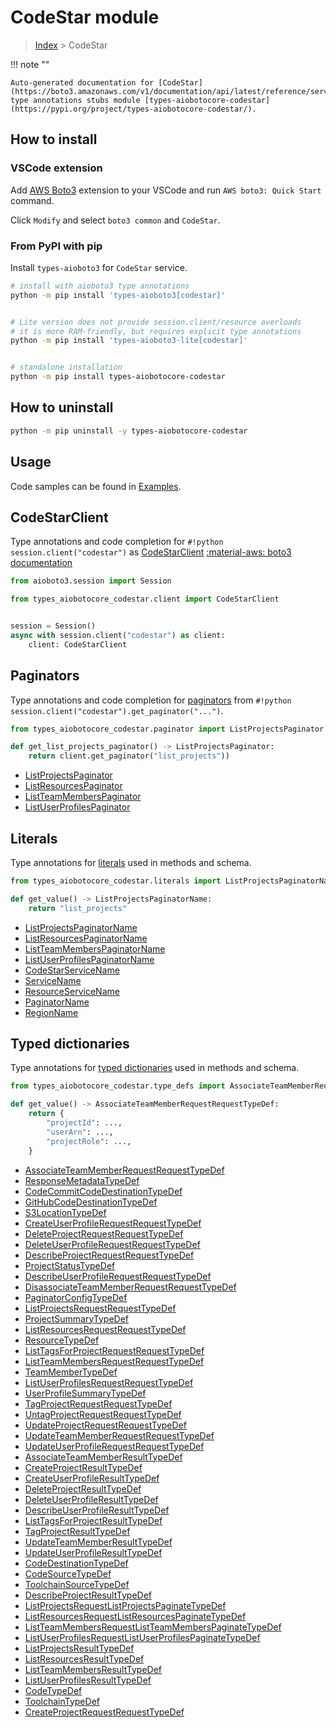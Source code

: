# CodeStar module

> [Index](../README.md) > CodeStar


!!! note ""

    Auto-generated documentation for [CodeStar](https://boto3.amazonaws.com/v1/documentation/api/latest/reference/services/codestar.html#CodeStar)
    type annotations stubs module [types-aiobotocore-codestar](https://pypi.org/project/types-aiobotocore-codestar/).

## How to install

### VSCode extension

Add [AWS Boto3](https://marketplace.visualstudio.com/items?itemName=Boto3typed.boto3-ide)
extension to your VSCode and run `AWS boto3: Quick Start` command.

Click `Modify` and select `boto3 common` and `CodeStar`.

### From PyPI with pip

Install `types-aioboto3` for `CodeStar` service.

```bash
# install with aioboto3 type annotations
python -m pip install 'types-aioboto3[codestar]'


# Lite version does not provide session.client/resource overloads
# it is more RAM-friendly, but requires explicit type annotations
python -m pip install 'types-aioboto3-lite[codestar]'


# standalone installation
python -m pip install types-aiobotocore-codestar
```



## How to uninstall

```bash
python -m pip uninstall -y types-aiobotocore-codestar
```

## Usage

Code samples can be found in [Examples](./usage.md).

## CodeStarClient

Type annotations and code completion for  `#!python session.client("codestar")` as [CodeStarClient](./client.md)
[:material-aws: boto3 documentation](https://boto3.amazonaws.com/v1/documentation/api/latest/reference/services/codestar.html#CodeStar.Client)

```python title="Usage example"
from aioboto3.session import Session

from types_aiobotocore_codestar.client import CodeStarClient


session = Session()
async with session.client("codestar") as client:
    client: CodeStarClient
```


## Paginators

Type annotations and code completion for
[paginators](./paginators.md)
from `#!python session.client("codestar").get_paginator("...")`.

```python title="Usage example"
from types_aiobotocore_codestar.paginator import ListProjectsPaginator

def get_list_projects_paginator() -> ListProjectsPaginator:
    return client.get_paginator("list_projects"))
```

- [ListProjectsPaginator](./paginators.md#listprojectspaginator)
- [ListResourcesPaginator](./paginators.md#listresourcespaginator)
- [ListTeamMembersPaginator](./paginators.md#listteammemberspaginator)
- [ListUserProfilesPaginator](./paginators.md#listuserprofilespaginator)








## Literals

Type annotations for [literals](./literals.md) used in methods and schema.

```python title="Usage example"
from types_aiobotocore_codestar.literals import ListProjectsPaginatorName

def get_value() -> ListProjectsPaginatorName:
    return "list_projects"
```

- [ListProjectsPaginatorName](./literals.md#listprojectspaginatorname)
- [ListResourcesPaginatorName](./literals.md#listresourcespaginatorname)
- [ListTeamMembersPaginatorName](./literals.md#listteammemberspaginatorname)
- [ListUserProfilesPaginatorName](./literals.md#listuserprofilespaginatorname)
- [CodeStarServiceName](./literals.md#codestarservicename)
- [ServiceName](./literals.md#servicename)
- [ResourceServiceName](./literals.md#resourceservicename)
- [PaginatorName](./literals.md#paginatorname)
- [RegionName](./literals.md#regionname)




## Typed dictionaries

Type annotations for [typed dictionaries](./type_defs.md) used in methods and schema.

```python title="Usage example"
from types_aiobotocore_codestar.type_defs import AssociateTeamMemberRequestRequestTypeDef

def get_value() -> AssociateTeamMemberRequestRequestTypeDef:
    return {
        "projectId": ...,
        "userArn": ...,
        "projectRole": ...,
    }
```

- [AssociateTeamMemberRequestRequestTypeDef](./type_defs.md#associateteammemberrequestrequesttypedef)
- [ResponseMetadataTypeDef](./type_defs.md#responsemetadatatypedef)
- [CodeCommitCodeDestinationTypeDef](./type_defs.md#codecommitcodedestinationtypedef)
- [GitHubCodeDestinationTypeDef](./type_defs.md#githubcodedestinationtypedef)
- [S3LocationTypeDef](./type_defs.md#s3locationtypedef)
- [CreateUserProfileRequestRequestTypeDef](./type_defs.md#createuserprofilerequestrequesttypedef)
- [DeleteProjectRequestRequestTypeDef](./type_defs.md#deleteprojectrequestrequesttypedef)
- [DeleteUserProfileRequestRequestTypeDef](./type_defs.md#deleteuserprofilerequestrequesttypedef)
- [DescribeProjectRequestRequestTypeDef](./type_defs.md#describeprojectrequestrequesttypedef)
- [ProjectStatusTypeDef](./type_defs.md#projectstatustypedef)
- [DescribeUserProfileRequestRequestTypeDef](./type_defs.md#describeuserprofilerequestrequesttypedef)
- [DisassociateTeamMemberRequestRequestTypeDef](./type_defs.md#disassociateteammemberrequestrequesttypedef)
- [PaginatorConfigTypeDef](./type_defs.md#paginatorconfigtypedef)
- [ListProjectsRequestRequestTypeDef](./type_defs.md#listprojectsrequestrequesttypedef)
- [ProjectSummaryTypeDef](./type_defs.md#projectsummarytypedef)
- [ListResourcesRequestRequestTypeDef](./type_defs.md#listresourcesrequestrequesttypedef)
- [ResourceTypeDef](./type_defs.md#resourcetypedef)
- [ListTagsForProjectRequestRequestTypeDef](./type_defs.md#listtagsforprojectrequestrequesttypedef)
- [ListTeamMembersRequestRequestTypeDef](./type_defs.md#listteammembersrequestrequesttypedef)
- [TeamMemberTypeDef](./type_defs.md#teammembertypedef)
- [ListUserProfilesRequestRequestTypeDef](./type_defs.md#listuserprofilesrequestrequesttypedef)
- [UserProfileSummaryTypeDef](./type_defs.md#userprofilesummarytypedef)
- [TagProjectRequestRequestTypeDef](./type_defs.md#tagprojectrequestrequesttypedef)
- [UntagProjectRequestRequestTypeDef](./type_defs.md#untagprojectrequestrequesttypedef)
- [UpdateProjectRequestRequestTypeDef](./type_defs.md#updateprojectrequestrequesttypedef)
- [UpdateTeamMemberRequestRequestTypeDef](./type_defs.md#updateteammemberrequestrequesttypedef)
- [UpdateUserProfileRequestRequestTypeDef](./type_defs.md#updateuserprofilerequestrequesttypedef)
- [AssociateTeamMemberResultTypeDef](./type_defs.md#associateteammemberresulttypedef)
- [CreateProjectResultTypeDef](./type_defs.md#createprojectresulttypedef)
- [CreateUserProfileResultTypeDef](./type_defs.md#createuserprofileresulttypedef)
- [DeleteProjectResultTypeDef](./type_defs.md#deleteprojectresulttypedef)
- [DeleteUserProfileResultTypeDef](./type_defs.md#deleteuserprofileresulttypedef)
- [DescribeUserProfileResultTypeDef](./type_defs.md#describeuserprofileresulttypedef)
- [ListTagsForProjectResultTypeDef](./type_defs.md#listtagsforprojectresulttypedef)
- [TagProjectResultTypeDef](./type_defs.md#tagprojectresulttypedef)
- [UpdateTeamMemberResultTypeDef](./type_defs.md#updateteammemberresulttypedef)
- [UpdateUserProfileResultTypeDef](./type_defs.md#updateuserprofileresulttypedef)
- [CodeDestinationTypeDef](./type_defs.md#codedestinationtypedef)
- [CodeSourceTypeDef](./type_defs.md#codesourcetypedef)
- [ToolchainSourceTypeDef](./type_defs.md#toolchainsourcetypedef)
- [DescribeProjectResultTypeDef](./type_defs.md#describeprojectresulttypedef)
- [ListProjectsRequestListProjectsPaginateTypeDef](./type_defs.md#listprojectsrequestlistprojectspaginatetypedef)
- [ListResourcesRequestListResourcesPaginateTypeDef](./type_defs.md#listresourcesrequestlistresourcespaginatetypedef)
- [ListTeamMembersRequestListTeamMembersPaginateTypeDef](./type_defs.md#listteammembersrequestlistteammemberspaginatetypedef)
- [ListUserProfilesRequestListUserProfilesPaginateTypeDef](./type_defs.md#listuserprofilesrequestlistuserprofilespaginatetypedef)
- [ListProjectsResultTypeDef](./type_defs.md#listprojectsresulttypedef)
- [ListResourcesResultTypeDef](./type_defs.md#listresourcesresulttypedef)
- [ListTeamMembersResultTypeDef](./type_defs.md#listteammembersresulttypedef)
- [ListUserProfilesResultTypeDef](./type_defs.md#listuserprofilesresulttypedef)
- [CodeTypeDef](./type_defs.md#codetypedef)
- [ToolchainTypeDef](./type_defs.md#toolchaintypedef)
- [CreateProjectRequestRequestTypeDef](./type_defs.md#createprojectrequestrequesttypedef)

